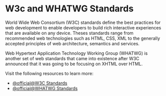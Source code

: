 # W3c and WHATWG Standards

World Wide Web Consortium (W3C) standards define the best practices for web development to enable developers to build rich interactive experiences that are available on any device. Theses standards range from recommended web technologies such as HTML, CSS, XML to the generally accepted principles of web architecture, semantics and services.

Web Hypertext Application Technology Working Group (WHATWG) is another set of web standards that came into existence after W3C announced that it was going to be focusing on XHTML over HTML.

Visit the following resources to learn more:

- [@official@W3C Standards](https://www.w3.org/standards/)
- [@official@WHATWG Standards](https://spec.whatwg.org/)